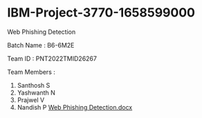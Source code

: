 # IBM-Project-3770-1658599000
Web Phishing Detection

Batch Name : B6-6M2E

Team ID : PNT2022TMID26267

Team Members : 
1. Santhosh S
2. Yashwanth N
3. Prajwel V
4. Nandish P
[Web Phishing Detection.docx](https://github.com/IBM-EPBL/IBM-Project-3770-1658599000/files/10046111/Web.Phishing.Detection.docx)
